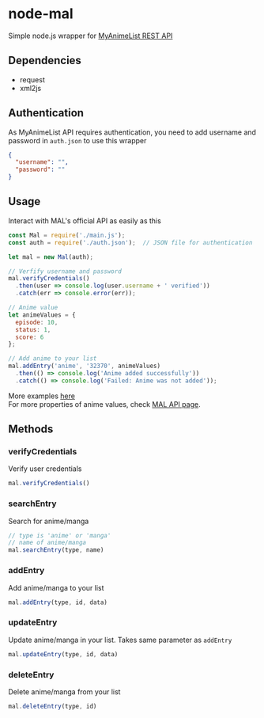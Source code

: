 # node-mal

Simple node.js wrapper for [MyAnimeList REST API](https://myanimelist.net/modules.php?go=api)

## Dependencies
* request
* xml2js

## Authentication
As MyAnimeList API requires authentication, you need to add username and password in `auth.json` to use this wrapper
```json
{
  "username": "",
  "password": ""
}
```

## Usage
Interact with MAL's official API as easily as this
```js
const Mal = require('./main.js');
const auth = require('./auth.json');  // JSON file for authentication

let mal = new Mal(auth);

// Verfify username and password
mal.verifyCredentials()
  .then(user => console.log(user.username + ' verified'))
  .catch(err => console.error(err));

// Anime value
let animeValues = {
  episode: 10,
  status: 1,
  score: 6
};

// Add anime to your list
mal.addEntry('anime', '32370', animeValues)
  .then(() => console.log('Anime added successfully'))
  .catch(() => console.log('Failed: Anime was not added'));
```

More examples [here](https://github.com/AbsoluteZero273/node-mal/blob/master/examples/example.js)<br>
For more properties of anime values, check [MAL API page](https://myanimelist.net/modules.php?go=api#animevalues).

## Methods

### verifyCredentials
Verify user credentials
```js
mal.verifyCredentials()
```
### searchEntry
Search for anime/manga
```js
// type is 'anime' or 'manga'
// name of anime/manga
mal.searchEntry(type, name)
```

### addEntry
Add anime/manga to your list
```js
mal.addEntry(type, id, data)
```

### updateEntry
Update anime/manga in your list. Takes same parameter as `addEntry`
```js
mal.updateEntry(type, id, data)
```

### deleteEntry
Delete anime/manga from your list
```js
mal.deleteEntry(type, id)
```
